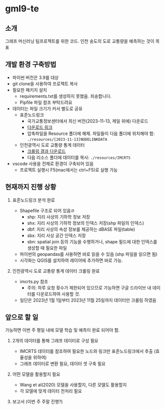 # gml9-te

## 소개

그래프 머신러닝 팀프로젝트를 위한 코드. 인천 송도의 도로 교통량을 예측하는 것이 목표

## 개발 환경 구축방법

- 파이썬 버전은 3.9를 대상
- git clone을 사용하여 프로젝트 복사
- 필요한 패키지 설치
    - requirements.txt를 생성하지 못했음. 죄송합니다.
    - Pipfile 파일 참조 부탁드려요
- 데이터는 파일 크기가 커서 별도로 공유
    - 표준노드링크
        - 국가교통정보센터에서 최신 버전(2023-11-13, 제일 위에) 다운로드
        - [다운로드 링크](https://www.its.go.kr/nodelink/nodelinkRef)
        - 압축파일을 Resource 폴더에 해제. 파일들이 다음 폴더에 위치해야 함: `./resources/[2023-11-13]NODELINKDATA`
    - 인천광역시 도로 교통량 통계 데이터
        - [크롤링 결과 다운로드](https://drive.google.com/drive/folders/11iQ2Htbu23re5zGTS-ufXz0AuBM__3Cq?usp=sharing)
        - 다음 리소스 폴더에 데이터를 복사: `./resources/IMCRTS`
- vscode 사용을 전제로 환경이 구축되어 있음
    - 프로젝트 실행시 F5(mac에서는 ctrl+F5)로 실행 가능


## 현재까지 진행 상황

1. 표준노드링크 분석 완료
    - Shapefile 구조로 되어 있음ㄹ
        - shp: 지리 사상의 기하학 정보 저장  
        - shx: 지리 사상의 기하학 정보의 인덱스 저장(shp 파일의 인덱스)  
        - dbf: 지리 사상의 속성 정보를 제공하는 dBASE 파일(table)  
        - sbx: 지리 사상 공간 인덱스 저장  
        - sbn: spatial join 등의 기능을 수행하거나, shape 필드에 대한 인덱스를 생성할 때 필요한 파일
    - 파이썬의 geopandas를 사용하면 바로 읽을 수 있음 (shp 파일을 읽으면 됨)
    - 시각화는 QGIS를 설치하여 레이어에 추가하면 바로 가능.

2. 인천광역시 도로 교통량 통계 데이터 크롤링 완료
    - imcrts.py 참조
        - 주의: 하루 요청 횟수가 제한되어 있으므로 가능하면 구글 드라이브 내 데이터를 다운로드하여 사용할 것.
    - 일단은 2023년 1월 1일부터 2023년 11월 25일까지 데이터만 크롤링 하였음


## 앞으로 할 일

가능하면 이번 주 평일 내에 모델 학습 및 예측이 완료 되어야 함.

1. 2개의 데이터를 통해 그래프 데이터로 구성 필요
    - IMCRTS 데이터를 참조하여 필요한 노드와 링크만 표준노드링크에서 추출 (효율성을 위하여)
    - 그래프 데이터로 변환 필요, 데이터 셋 구축 필요

2. 어떤 모델을 활용할지 필요
    - Wang et al(2020) 모델을 사용할지, 다른 모델도 활용할지
    - 각 모델에 맞게 데이터 전처리 필요

3. 보고서 (이번 주 주말 진행?)